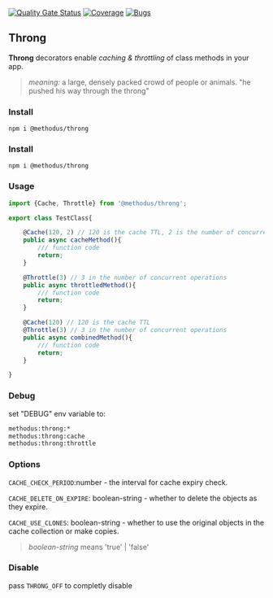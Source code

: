 [![Quality Gate Status](https://sonarcloud.io/api/project_badges/measure?project=nodulusteam_-methodus-throng&metric=alert_status)](https://sonarcloud.io/dashboard?id=nodulusteam_-methodus-throng)
[![Coverage](https://sonarcloud.io/api/project_badges/measure?project=nodulusteam_-methodus-throng&metric=coverage)](https://sonarcloud.io/dashboard?id=nodulusteam_-methodus-throng)
[![Bugs](https://sonarcloud.io/api/project_badges/measure?project=nodulusteam_-methodus-throng&metric=bugs)](https://sonarcloud.io/dashboard?id=nodulusteam_-methodus-throng)

## Throng

**Throng** decorators enable *caching & throttling* of class methods in your app.

> *meaning:* a large, densely packed crowd of people or animals.
> "he pushed his way through the throng"

### Install
`npm i @methodus/throng`


### Install
`npm i @methodus/throng`



### Usage
```javascript
import {Cache, Throttle} from '@methodus/throng';

export class TestClass{

    @Cache(120, 2) // 120 is the cache TTL, 2 is the number of concurrent executions for the expire rerun
    public async cacheMethod(){
        /// function code
        return;
    }

    @Throttle(3) // 3 in the number of concurrent operations
    public async throttledMethod(){
        /// function code
        return;
    }

    @Cache(120) // 120 is the cache TTL
    @Throttle(3) // 3 in the number of concurrent operations
    public async combinedMethod(){
        /// function code
        return;
    }

}
```

### Debug
set "DEBUG" env variable to:
```bash
methodus:throng:*
methodus:throng:cache
methodus:throng:throttle
```

### Options
`CACHE_CHECK_PERIOD`:number - the interval for cache expiry check.

`CACHE_DELETE_ON_EXPIRE`: boolean-string  - whether to delete the objects as they expire. 

`CACHE_USE_CLONES`: boolean-string - whether to use the original objects in the cache collection or make copies.

> *boolean-string* means 'true' | 'false'

### Disable
pass `THRONG_OFF` to completly disable